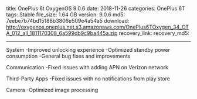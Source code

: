 title: OnePlus 6t OxygenOS 9.0.6
date: 2018-11-26
categories: OnePlus 6T
tags: Stable
file_size: 1.64 GB
version: 9.0.6
md5: 7eebe7b74bd15188b3806e509e4a54a5
download: http://oxygenos.oneplus.net.s3.amazonaws.com/OnePlus6TOxygen_34_OTA_012_all_1811170308_6a599db9c9ba445a.zip
recovery_link: 
recovery_md5:

---
System
-Improved unlocking experience
-Optimized standby power consumption
-General bug fixes and improvements

Communication
-Fixed issues with adding APN on Verizon network

Third-Party Apps
-Fixed issues with no notifications from play store

Camera
-Optimized image processing
